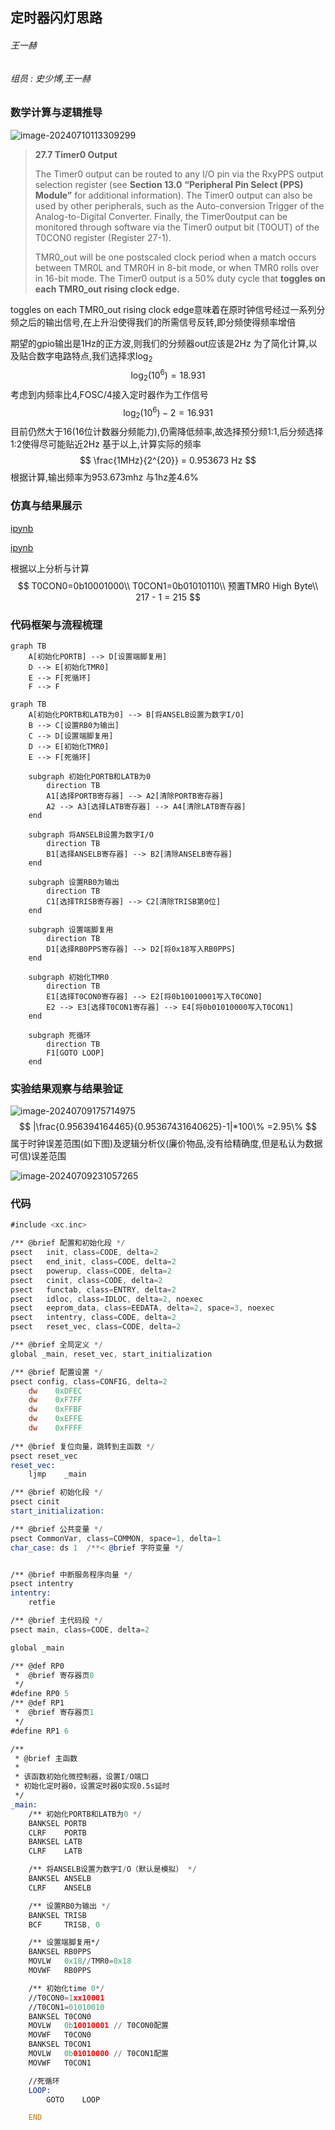 ## 定时器闪灯思路

###### 王一赫

###### 组员 : 史少博,王一赫

### 数学计算与逻辑推导

![image-20240710113309299](./assets/image-20240710113309299.png)

> **27.7 Timer0 Output**
>
> The Timer0 output can be routed to any I/O pin via the RxyPPS output selection register (see **Section 13.0** **“Peripheral Pin Select (PPS) Module”** for additional information). The Timer0 output can also be used by other peripherals, such as the Auto-conversion Trigger of the Analog-to-Digital Converter. Finally, the Timer0output can be monitored through software via the Timer0 output bit (T0OUT) of the T0CON0 register (Register 27-1).
>
> TMR0_out will be one postscaled clock period when a match occurs between TMR0L and TMR0H in 8-bit mode, or when TMR0 rolls over in 16-bit mode. The Timer0 output is a 50% duty cycle that **toggles on each TMR0_out rising clock edge.**

toggles on each TMR0_out rising clock edge意味着在原时钟信号经过一系列分频之后的输出信号,在上升沿使得我们的所需信号反转,即分频使得频率增倍

期望的gpio输出是1Hz的正方波,则我们的分频器out应该是2Hz
为了简化计算,以及贴合数字电路特点,我们选择求$\log_2$
$$
\log_2(10^6)=18.931
$$
考虑到内频率比4,FOSC/4接入定时器作为工作信号
$$
\log_2(10^6) - 2 =16.931
$$
目前仍然大于16(16位计数器分频能力),仍需降低频率,故选择预分频1:1,后分频选择1:2使得尽可能贴近2Hz
基于以上,计算实际的频率
$$
\frac{1MHz}{2^{20}} = 0.953673 Hz
$$
根据计算,输出频率为953.673mhz
与1hz差4.6%

### 仿真与结果展示

[ipynb](rel2.ipynb)

[ipynb](rel3.ipynb)


根据以上分析与计算
$$
T0CON0=0b10001000\\
T0CON1=0b01010110\\
预置TMR0 High Byte\\
217 - 1 = 215
$$



### 代码框架与流程梳理

```mermaid
graph TB
    A[初始化PORTB] --> D[设置端脚复用]
    D --> E[初始化TMR0]
    E --> F[死循环]
    F --> F
```



```mermaid
graph TB
    A[初始化PORTB和LATB为0] --> B[将ANSELB设置为数字I/O]
    B --> C[设置RB0为输出]
    C --> D[设置端脚复用]
    D --> E[初始化TMR0]
    E --> F[死循环]
    
    subgraph 初始化PORTB和LATB为0
        direction TB
        A1[选择PORTB寄存器] --> A2[清除PORTB寄存器]
        A2 --> A3[选择LATB寄存器] --> A4[清除LATB寄存器]
    end
    
    subgraph 将ANSELB设置为数字I/O
        direction TB
        B1[选择ANSELB寄存器] --> B2[清除ANSELB寄存器]
    end
    
    subgraph 设置RB0为输出
        direction TB
        C1[选择TRISB寄存器] --> C2[清除TRISB第0位]
    end
    
    subgraph 设置端脚复用
        direction TB
        D1[选择RB0PPS寄存器] --> D2[将0x18写入RB0PPS]
    end
    
    subgraph 初始化TMR0
        direction TB
        E1[选择T0CON0寄存器] --> E2[将0b10010001写入T0CON0]
        E2 --> E3[选择T0CON1寄存器] --> E4[将0b01010000写入T0CON1]
    end
    
    subgraph 死循环
        direction TB
        F1[GOTO LOOP]
    end

```

### 实验结果观察与结果验证

![image-20240709175714975](./assets/image-20240709175714975.png)
$$
|\frac{0.956394164465}{0.95367431640625}-1|*100\% =2.95\%
$$
属于时钟误差范围(如下图)及逻辑分析仪(廉价物品,没有给精确度,但是私认为数据可信)误差范围

![image-20240709231057265](./assets/image-20240709231057265.png)

### 代码

```asm
#include <xc.inc>

/** @brief 配置和初始化段 */
psect   init, class=CODE, delta=2
psect   end_init, class=CODE, delta=2
psect   powerup, class=CODE, delta=2
psect   cinit, class=CODE, delta=2
psect   functab, class=ENTRY, delta=2
psect   idloc, class=IDLOC, delta=2, noexec
psect   eeprom_data, class=EEDATA, delta=2, space=3, noexec
psect   intentry, class=CODE, delta=2
psect   reset_vec, class=CODE, delta=2

/** @brief 全局定义 */
global _main, reset_vec, start_initialization

/** @brief 配置设置 */
psect config, class=CONFIG, delta=2
    dw    0xDFEC
    dw    0xF7FF
    dw    0xFFBF
    dw    0xEFFE
    dw    0xFFFF
    
/** @brief 复位向量，跳转到主函数 */
psect reset_vec
reset_vec:
    ljmp    _main

/** @brief 初始化段 */
psect cinit
start_initialization:

/** @brief 公共变量 */
psect CommonVar, class=COMMON, space=1, delta=1
char_case: ds 1  /**< @brief 字符变量 */


/** @brief 中断服务程序向量 */
psect intentry
intentry:
    retfie

/** @brief 主代码段 */
psect main, class=CODE, delta=2

global _main

/** @def RP0
 *  @brief 寄存器页0
 */
#define RP0 5
/** @def RP1
 *  @brief 寄存器页1
 */
#define RP1 6

/**
 * @brief 主函数
 *
 * 该函数初始化微控制器，设置I/O端口
 * 初始化定时器0，设置定时器0实现0.5s延时
 */
_main:
    /** 初始化PORTB和LATB为0 */
    BANKSEL PORTB
    CLRF    PORTB
    BANKSEL LATB
    CLRF    LATB

    /** 将ANSELB设置为数字I/O（默认是模拟） */
    BANKSEL ANSELB
    CLRF    ANSELB

    /** 设置RB0为输出 */
    BANKSEL TRISB
    BCF     TRISB, 0

    /** 设置端脚复用*/
    BANKSEL RB0PPS
    MOVLW   0x18//TMR0=0x18
    MOVWF   RB0PPS

    /** 初始化time 0*/
    //T0CON0=1xx10001
    //T0CON1=01010010
    BANKSEL T0CON0
    MOVLW   0b10010001 // T0CON0配置
    MOVWF   T0CON0
    BANKSEL T0CON1
    MOVLW   0b01010000 // T0CON1配置
    MOVWF   T0CON1

    //死循环
    LOOP:
        GOTO    LOOP

    END
```
